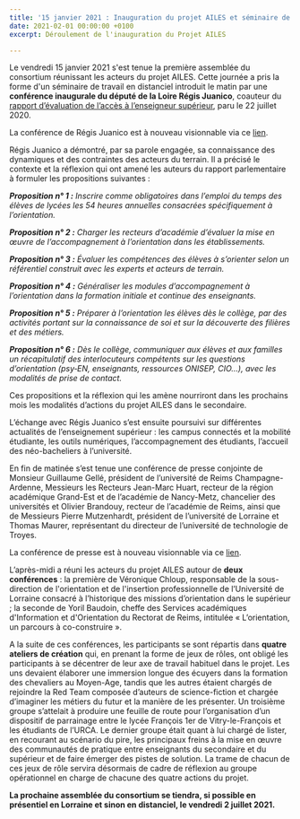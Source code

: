 ```yaml
---
title: '15 janvier 2021 : Inauguration du projet AILES et séminaire de travail '
date: 2021-02-01 00:00:00 +0100
excerpt: Déroulement de l'inauguration du Projet AILES

---
```

Le vendredi 15 janvier 2021 s'est tenue la première assemblée du consortium réunissant les acteurs du projet AILES. Cette journée a pris la forme d'un séminaire de travail en distanciel introduit le matin par une **conférence inaugurale du député de la Loire Régis Juanico**, coauteur du [rapport d’évaluation de l’accès à l’enseigneur supérieur](https://www.assemblee-nationale.fr/dyn/15/dossiers/alt/evaluation_acces_enseignement_superieur), paru le 22 juillet 2020.

La conférence de Régis Juanico est à nouveau visionnable via ce [lien](https://www.youtube.com/watch?v=KePorQIazFg).

Régis Juanico a démontré, par sa parole engagée, sa connaissance des dynamiques et des contraintes des acteurs du terrain. Il a précisé le contexte et la réflexion qui ont amené les auteurs du rapport parlementaire à formuler les propositions suivantes :

**_Proposition n° 1 :_** _Inscrire comme obligatoires dans l’emploi du temps des élèves de lycées les 54 heures annuelles consacrées spécifiquement à l’orientation._

**_Proposition n° 2 :_** _Charger les recteurs d’académie d’évaluer la mise en œuvre de l’accompagnement à l’orientation dans les établissements._

**_Proposition n° 3 :_** _Évaluer les compétences des élèves à s’orienter selon un référentiel construit avec les experts et acteurs de terrain._

**_Proposition n° 4 :_** _Généraliser les modules d’accompagnement à l’orientation dans la formation initiale et continue des enseignants._

**_Proposition n° 5 :_** _Préparer à l’orientation les élèves dès le collège, par des activités portant sur la connaissance de soi et sur la découverte des filières et des métiers._

**_Proposition n° 6 :_** _Dès le collège, communiquer aux élèves et aux familles un récapitulatif des interlocuteurs compétents sur les questions d’orientation (psy‑EN, enseignants, ressources ONISEP, CIO…), avec les modalités de prise de contact._

Ces propositions et la réflexion qui les amène nourriront dans les prochains mois les modalités d’actions du projet AILES dans le secondaire.

L’échange avec Régis Juanico s’est ensuite poursuivi sur différentes actualités de l’enseignement supérieur : les campus connectés et la mobilité étudiante, les outils numériques, l’accompagnement des étudiants, l’accueil des néo-bacheliers à l’université.

En fin de matinée s’est tenue une conférence de presse conjointe de Monsieur Guillaume Gellé, président de l’université de Reims Champagne-Ardenne, Messieurs les Recteurs Jean-Marc Huart, recteur de la région académique Grand-Est et de l’académie de Nancy-Metz, chancelier des universités et Olivier Brandouy, recteur de l’académie de Reims, ainsi que de Messieurs Pierre Mutzenhardt, président de l’université de Lorraine et Thomas Maurer, représentant du directeur de l’université de technologie de Troyes.

La conférence de presse est à nouveau visionnable via ce [lien](https://www.youtube.com/watch?v=dSWEk-ITmRk&list=PLTloHyRZCVx82lSnO8dET2_8wfXsEhpp_).

L’après-midi a réuni les acteurs du projet AILES autour de **deux conférences** : la première de Véronique Chloup, responsable de la sous-direction de l'orientation et de l'insertion professionnelle de l’Université de Lorraine consacré à l’historique des missions d’orientation dans le supérieur ; la seconde de Yoril Baudoin, cheffe des Services académiques d'Information et d'Orientation du Rectorat de Reims, intitulée « L’orientation, un parcours à co-construire ».

A la suite de ces conférences, les participants se sont répartis dans **quatre ateliers de création** qui, en prenant la forme de jeux de rôles, ont obligé les participants à se décentrer de leur axe de travail habituel dans le projet. Les uns devaient élaborer une immersion longue des écuyers dans la formation des chevaliers au Moyen-Age, tandis que les autres étaient chargés de rejoindre la Red Team composée d’auteurs de science-fiction et chargée d’imaginer les métiers du futur et la manière de les présenter. Un troisième groupe s’attelait à produire une feuille de route pour l’organisation d’un dispositif de parrainage entre le lycée François 1er de Vitry-le-François et les étudiants de l’URCA. Le dernier groupe était quant à lui chargé de lister, en recourant au scénario du pire, les principaux freins à la mise en œuvre des communautés de pratique entre enseignants du secondaire et du supérieur et de faire émerger des pistes de solution. La trame de chacun de ces jeux de rôle servira désormais de cadre de réflexion au groupe opérationnel en charge de chacune des quatre actions du projet.

**La prochaine assemblée du consortium se tiendra, si possible en présentiel en Lorraine et sinon en distanciel, le vendredi 2 juillet 2021.**